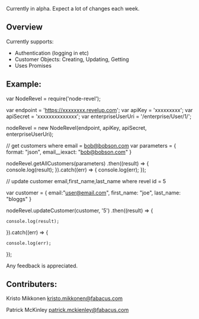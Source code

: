 
Currently in alpha. Expect a lot of changes each week. 

## Overview

Currently supports:

- Authentication (logging in etc)
- Customer Objects: Creating, Updating, Getting
- Uses Promises


## Example: 

var NodeRevel = require('node-revel');

var endpoint = 'https://xxxxxxxx.revelup.com';
var apiKey = 'xxxxxxxxx';
var apiSecret = 'xxxxxxxxxxxxxx';
var enterpriseUserUri = '/enterprise/User/1/';

nodeRevel = new NodeRevel(endpoint, apiKey, apiSecret, enterpriseUserUri);


// get customers where email =  bob@bobson.com 
var parameters = {
  format: "json",
  email__iexact: "bob@bobson.com"
}

nodeRevel.getAllCustomers(parameters)
  .then((result) => {
    console.log(result);
  }).catch((err) => {
    console.log(err);
  });


// update customer email,first_name,last_name where revel id = 5

var customer = {
  email:"user@email.com",
  first_name: "joe",
  last_name: "bloggs"
}

nodeRevel.updateCustomer(customer, '5')
  .then((result) => {

    console.log(result);

  }).catch((err) => {

    console.log(err);
  });


Any feedback is appreciated.

## Contributers: 

Kristo Mikkonen
kristo.mikkonen@fabacus.com

Patrick McKinley
patrick.mckienley@fabacus.com


